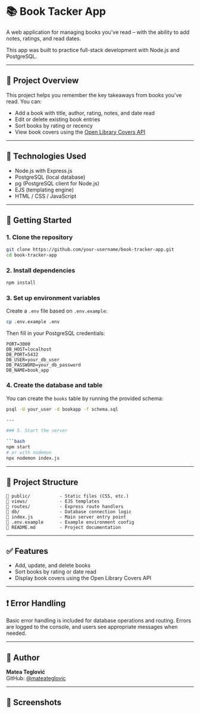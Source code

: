 # 📚 Book Tacker App

A web application for managing books you've read – with the ability to add notes, ratings, and read dates.

This app was built to practice full-stack development with Node.js and PostgreSQL.

---

## 🧠 Project Overview

This project helps you remember the key takeaways from books you've read. You can:

- Add a book with title, author, rating, notes, and date read
- Edit or delete existing book entries
- Sort books by rating or recency
- View book covers using the [Open Library Covers API](https://openlibrary.org/dev/docs/api/covers)

---

## 🔧 Technologies Used

- Node.js with Express.js
- PostgreSQL (local database)
- pg (PostgreSQL client for Node.js)
- EJS (templating engine)
- HTML / CSS / JavaScript

---

## 🚀 Getting Started

### 1. Clone the repository

```bash
git clone https://github.com/your-username/book-tracker-app.git
cd book-tracker-app
```

### 2. Install dependencies

```bash
npm install
```

### 3. Set up environment variables

Create a `.env` file based on `.env.example`:

```bash
cp .env.example .env
```

Then fill in your PostgreSQL credentials:

```env
PORT=3000
DB_HOST=localhost
DB_PORT=5432
DB_USER=your_db_user
DB_PASSWORD=your_db_password
DB_NAME=book_app
```

### 4. Create the database and table

You can create the `books` table by running the provided schema:

````bash
psql -U your_user -d bookapp -f schema.sql

---

### 5. Start the server

```bash
npm start
# or with nodemon
npx nodemon index.js
````

---

## 📂 Project Structure

```
📁 public/           - Static files (CSS, etc.)
📁 views/            - EJS templates
📁 routes/           - Express route handlers
📁 db/               - Database connection logic
📄 index.js          - Main server entry point
📄 .env.example      - Example environment config
📄 README.md         - Project documentation
```

---

## ✅ Features

- Add, update, and delete books
- Sort books by rating or date read
- Display book covers using the Open Library Covers API

---

## ❗ Error Handling

Basic error handling is included for database operations and routing. Errors are logged to the console, and users see appropriate messages when needed.

---

## 👤 Author

**Matea Teglović**  
GitHub: [@mateateglovic](https://github.com/mateateglovic)

---

## 📸 Screenshots
